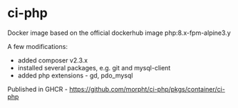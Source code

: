 # ci-php

Docker image based on the official dockerhub image php:8.x-fpm-alpine3.y

A few modifications:

- added composer v2.3.x
- installed several packages, e.g. git and mysql-client
- added php extensions - gd, pdo_mysql

Published in GHCR - https://github.com/morpht/ci-php/pkgs/container/ci-php
